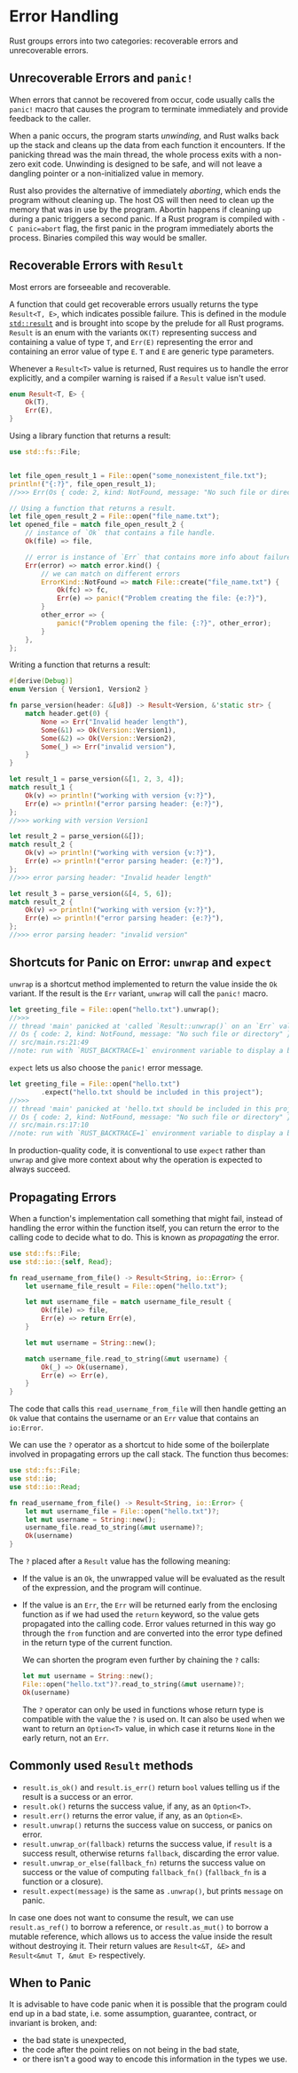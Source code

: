 # Error Handling

Rust groups errors into two categories: recoverable errors and unrecoverable 
errors.


## Unrecoverable Errors and `panic!`

When errors that cannot be recovered from occur, code usually calls the `panic!`
macro that causes the program to terminate immediately and provide feedback to 
the caller.

When a panic occurs, the program starts *unwinding*, and Rust walks back up the
stack and cleans up the data from each function it encounters. If the panicking
thread was the main thread, the whole process exits with a non-zero exit code.
Unwinding is designed to be safe, and will not leave a dangling pointer or a
non-initialized value in memory.

Rust also provides the alternative of immediately *aborting*, which ends the
program without cleaning up. The host OS will then need to clean up the memory
that was in use by the program. Abortin happens if cleaning up during a panic
triggers a second panic. If a Rust program is compiled with `-C panic=abort`
flag, the first panic in the program immediately aborts the process. Binaries
compiled this way would be smaller.

## Recoverable Errors with `Result`

Most errors are forseeable and recoverable.

A function that could get recoverable errors usually returns the type
`Result<T, E>`, which indicates possible failure. This is defined in the module
[`std::result`](https://doc.rust-lang.org/std/result/) and is brought into 
scope by the prelude for all Rust programs. `Result` is an enum with the
variants  `OK(T)` representing success and containing a value of type `T`, and
`Err(E)` representing the error and containing an error value of type `E`. `T`
and `E` are generic type parameters.

Whenever a `Result<T>` value is returned, Rust requires us to handle the error
explicitly, and a compiler warning is raised if a `Result` value isn't used.

```rust
enum Result<T, E> {  
    Ok(T),
    Err(E),
}
```

Using a library function that returns a result:

```rust
use std::fs::File;


let file_open_result_1 = File::open("some_nonexistent_file.txt");
println!("{:?}", file_open_result_1);
//>>> Err(Os { code: 2, kind: NotFound, message: "No such file or directory" })

// Using a function that returns a result.
let file_open_result_2 = File::open("file_name.txt");
let opened_file = match file_open_result_2 {
    // instance of `Ok` that contains a file handle.
    Ok(file) => file,

    // error is instance of `Err` that contains more info about failure.
    Err(error) => match error.kind() {
        // we can match on different errors
        ErrorKind::NotFound => match File::create("file_name.txt") {
            Ok(fc) => fc,
            Err(e) => panic!("Problem creating the file: {e:?}"),
        }
        other_error => {
            panic!("Problem opening the file: {:?}", other_error);
        }
    },
};
```

Writing a function that returns a result:

```rust
#[derive(Debug)]
enum Version { Version1, Version2 }

fn parse_version(header: &[u8]) -> Result<Version, &'static str> {
    match header.get(0) {
        None => Err("Invalid header length"),
        Some(&1) => Ok(Version::Version1),
        Some(&2) => Ok(Version::Version2),
        Some(_) => Err("invalid version"),
    }
}

let result_1 = parse_version(&[1, 2, 3, 4]);
match result_1 {
    Ok(v) => println!("working with version {v:?}"),
    Err(e) => println!("error parsing header: {e:?}"),
};
//>>> working with version Version1

let result_2 = parse_version(&[]);
match result_2 {
    Ok(v) => println!("working with version {v:?}"),
    Err(e) => println!("error parsing header: {e:?}"),
};
//>>> error parsing header: "Invalid header length"

let result_3 = parse_version(&[4, 5, 6]);
match result_2 {
    Ok(v) => println!("working with version {v:?}"),
    Err(e) => println!("error parsing header: {e:?}"),
};
//>>> error parsing header: "invalid version"
```

## Shortcuts for Panic on Error: `unwrap` and `expect`

`unwrap` is a shortcut method implemented to return the value inside the `Ok`
variant. If the result is the `Err` variant, `unwrap` will call the `panic!` 
macro.

```rust
let greeting_file = File::open("hello.txt").unwrap();
//>>> 
// thread 'main' panicked at 'called `Result::unwrap()` on an `Err` value: 
// Os { code: 2, kind: NotFound, message: "No such file or directory" }', 
// src/main.rs:21:49
//note: run with `RUST_BACKTRACE=1` environment variable to display a backtrace
```

`expect` lets us also choose the `panic!` error message.

```rust
let greeting_file = File::open("hello.txt")
        .expect("hello.txt should be included in this project");
//>>>
// thread 'main' panicked at 'hello.txt should be included in this project: 
// Os { code: 2, kind: NotFound, message: "No such file or directory" }', 
// src/main.rs:17:10
//note: run with `RUST_BACKTRACE=1` environment variable to display a backtrace
```

In production-quality code, it is conventional to use `expect` rather than 
`unwrap` and give more context about why the operation is expected to always
succeed.

## Propagating Errors

When a function's implementation call something that might fail, instead of
handling the error within the function itself, you can return the error to the
calling code to decide what to do. This is known as *propagating* the error.

```rust
use std::fs::File;
use std::io::{self, Read};

fn read_username_from_file() -> Result<String, io::Error> {
    let username_file_result = File::open("hello.txt");

    let mut username_file = match username_file_result {
        Ok(file) => file,
        Err(e) => return Err(e),
    }

    let mut username = String::new();

    match username_file.read_to_string(&mut username) {
        Ok(_) => Ok(username),
        Err(e) => Err(e),
    }
}
```

The code that calls this `read_username_from_file` will then handle getting an
`Ok` value that contains the username or an `Err` value that contains an 
`io:Error`.

We can use the `?` operator as a shortcut to hide some of the boilerplate 
involved in propagating errors up the call stack. The function thus becomes:

```rust
use std::fs::File;
use std::io;
use std::io::Read;

fn read_username_from_file() -> Result<String, io::Error> {
    let mut username_file = File::open("hello.txt")?;
    let mut username = String::new();
    username_file.read_to_string(&mut username)?;
    Ok(username)
}
```

The `?` placed after a `Result` value has the following meaning:

*   If the value is an `Ok`, the unwrapped value will be evaluated as the result
    of the expression, and the program will continue.

*   If the value is an `Err`, the `Err` will be returned early from the
    enclosing function as if we had used the `return` keyword, so the value
    gets propagated into the calling code. Error values returned in this way
    go through the `from` function and are converted into the error type
    defined in the return type of the current function.

    We can shorten the program even further by chaining the `?` calls:

    ```rust
    let mut username = String::new();
    File::open("hello.txt")?.read_to_string(&mut username)?;
    Ok(username)
    ```

    The `?` operator can only be used in functions whose return type is 
    compatible with the value the `?` is used on. It can also be used when we 
    want to return an `Option<T>` value, in which case it returns `None` in the
    early return, not an `Err`.

## Commonly used `Result` methods

*   `result.is_ok()` and `result.is_err()` return `bool` values telling us if
    the result is a success or an error.
*   `result.ok()` returns the success value, if any, as an `Option<T>`.
*   `result.err()` returns the error value, if any, as an `Option<E>`.
*   `result.unwrap()` returns the success value on success, or panics on error.
*   `result.unwrap_or(fallback)` returns the success value, if `result` is a
    success result, otherwise returns `fallback`, discarding the error value.
*   `result.unwrap_or_else(fallback_fn)` returns the success value on success
    or the value of computing `fallback_fn()` (`fallback_fn` is a function or a
    closure).
*   `result.expect(message)` is the same as `.unwrap()`, but prints `message` on
    panic.

In case one does not want to consume the result, we can use `result.as_ref()` to
borrow a reference, or `result.as_mut()` to borrow a mutable reference, which
allows us to access the value inside the result without destroying it. Their
return values are `Result<&T, &E>` and `Result<&mut T, &mut E>` respectively.

## When to Panic

It is advisable to have code panic when it is possible that the program could
end up in a bad state, i.e. some assumption, guarantee, contract, or invariant
is broken, and:

*   the bad state is unexpected, 
*   the code after the point relies on not being in the bad state,
*   or there isn't a good way to encode this information in the types we use.
